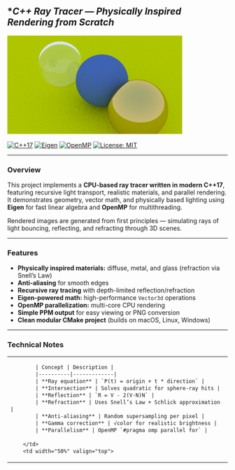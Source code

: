 ##  **C++ Ray Tracer — *Physically Inspired Rendering from Scratch**

![Rendered Photo](https://github.com/jpf905/Ray-Tracer-CPP/blob/main/images/output.png)

[![C++17](https://img.shields.io/badge/C%2B%2B-17-blue.svg)](https://en.cppreference.com/w/cpp/17)
[![Eigen](https://img.shields.io/badge/Math-Eigen-orange.svg)](https://eigen.tuxfamily.org)
[![OpenMP](https://img.shields.io/badge/Parallel-OpenMP-green.svg)](https://www.openmp.org/)
[![License: MIT](https://img.shields.io/badge/License-MIT-yellow.svg)](LICENSE)

---

### **Overview**
This project implements a **CPU-based ray tracer written in modern C++17**, featuring recursive light transport, realistic materials, and parallel rendering.  
It demonstrates geometry, vector math, and physically based lighting using **Eigen** for fast linear algebra and **OpenMP** for multithreading.

Rendered images are generated from first principles — simulating rays of light bouncing, reflecting, and refracting through 3D scenes.

---

### **Features**
*	**Physically inspired materials:** diffuse, metal, and glass (refraction via Snell’s Law)
*	 **Anti-aliasing** for smooth edges  
*	**Recursive ray tracing** with depth-limited reflection/refraction  
*	**Eigen-powered math:** high-performance `Vector3d` operations  
*	**OpenMP parallelization:** multi-core CPU rendering  
*	**Simple PPM output** for easy viewing or PNG conversion  
*	**Clean modular CMake project** (builds on macOS, Linux, Windows)

---

### **Technical Notes**
<table>
	<tr>
		<td width="50%" valign="top">
			
			
			| Concept | Description |
			|----------|-------------|
			| **Ray equation** | `P(t) = origin + t * direction` |
			| **Intersection** | Solves quadratic for sphere-ray hits |
			| **Reflection** | `R = V - 2(V·N)N` |
			| **Refraction** | Uses Snell’s Law + Schlick approximation |
			| **Anti-aliasing** | Random supersampling per pixel |
			| **Gamma correction** | √color for realistic brightness |
			| **Parallelism** | OpenMP `#pragma omp parallel for` |
			
		</td>
		<td width="50%" valign="top">